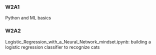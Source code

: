 ### W2A1
Python and ML basics 

### W2A2
Logistic_Regression_with_a_Neural_Network_mindset.ipynb: building a logistic regression classifier to recognize cats 